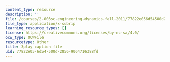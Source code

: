```yaml
---
content_type: resource
description: ''
file: /courses/2-003sc-engineering-dynamics-fall-2011/77822e056d54500d28569064716388fd_7kcWV6zlcRU.srt
file_type: application/x-subrip
learning_resource_types: []
license: https://creativecommons.org/licenses/by-nc-sa/4.0/
ocw_type: OCWFile
resourcetype: Other
title: 3play caption file
uid: 77822e05-6d54-500d-2856-9064716388fd
---
```

